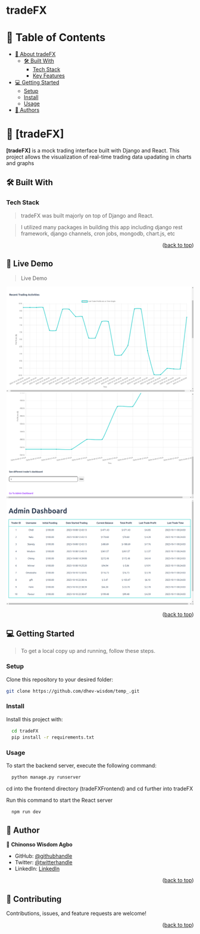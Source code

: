 # tradeFX

<a id="readme-top"></a>
<!--
!!! IMPORTANT !!!

REQUIRED SECTIONS:
- Table of Contents
- About Diskord
  - Built With
  - Live Demo
- Getting Started
- Authors
- Future Features
- Show your support
- Acknowledgements


<div align="center">
  <!-- You are encouraged to replace this logo with your own! Otherwise you can also remove it. -->

</div>

<!-- TABLE OF CONTENTS -->

# 📗 Table of Contents

- [📖 About tradeFX](#about-project)
  - [🛠 Built With](#built-with)
    - [Tech Stack](#tech-stack)
    - [Key Features](#key-features)
- [💻 Getting Started](#getting-started)
  - [Setup](#setup)
  - [Install](#install)
  - [Usage](#usage)
- [👥 Authors](#authors)

<!-- PROJECT DESCRIPTION -->

# 📖 [tradeFX] <a name="about-project"></a>


**[tradeFX]** is a mock trading interface built with Django and React. This project allows the visualization of real-time trading data upadating in charts and graphs

## 🛠 Built With <a name="built-with"></a>

### Tech Stack <a name="tech-stack"></a>

> tradeFX was built majorly on top of Django and React.

> I utilized many packages in building this app including django rest framework, django channels, cron jobs, mongodb, chart.js, etc

<p align="right">(<a href="#readme-top">back to top</a>)</p>

<!-- LIVE DEMO -->

## 🚀 Live Demo <a name="live-demo"></a>

> Live Demo

<img src="disp1.png" />
<img src="disp2.png" />
<img src="disp3.png" />

<p align="right">(<a href="#readme-top">back to top</a>)</p>

<!-- GETTING STARTED -->

## 💻 Getting Started <a name="getting-started"></a>

> To get a local copy up and running, follow these steps.


### Setup

Clone this repository to your desired folder:

```sh
git clone https://github.com/dhev-wisdom/temp_.git
```

### Install

Install this project with:

```sh
  cd tradeFX
  pip install -r requirements.txt
```

### Usage

To start the backend server, execute the following command:

```sh
  python manage.py runserver
```

cd into the frontend directory (tradeFXFrontend) and cd further into tradeFX

Run this command to start the React server

```sh
  npm run dev
```

<!-- AUTHORS -->

## 👥 Author <a name="authors"></a>

👤 **Chinonso Wisdom Agbo**

- GitHub: [@githubhandle](https://github.com/dhev-wisdom)
- Twitter: [@twitterhandle](https://twitter.com/wisdom_theDev)
- LinkedIn: [LinkedIn](https://www.linkedin.com/in/dev-chinonso-agbo)

<p align="right">(<a href="#readme-top">back to top</a>)</p>

<!-- CONTRIBUTING -->

## 🤝 Contributing <a name="contributing"></a>

Contributions, issues, and feature requests are welcome!

<p align="right">(<a href="#readme-top">back to top</a>)</p>

